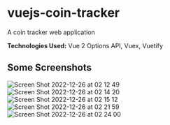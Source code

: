 # vuejs-coin-tracker
A coin tracker web application

**Technologies Used:** Vue 2 Options API, Vuex, Vuetify


## Some Screenshots

![Screen Shot 2022-12-26 at 02 12 49](https://user-images.githubusercontent.com/28096760/209484211-19adad8b-0879-4972-8b06-27d272b4d9a0.jpg)
![Screen Shot 2022-12-26 at 02 14 20](https://user-images.githubusercontent.com/28096760/209484246-41539d58-9be1-4d3c-a1fd-7f6dff342d6f.jpg)
![Screen Shot 2022-12-26 at 02 15 12](https://user-images.githubusercontent.com/28096760/209484263-59d7cf36-a5db-496b-9f20-0e5dd61425ac.jpg)
![Screen Shot 2022-12-26 at 02 21 59](https://user-images.githubusercontent.com/28096760/209484395-8148e6dc-126d-4869-a8a8-bd97293ac84f.jpg)
![Screen Shot 2022-12-26 at 02 24 00](https://user-images.githubusercontent.com/28096760/209484430-af375c2d-9ca8-4235-819c-fac7506b2cfe.jpg)

